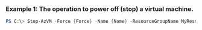 
### Example 1: The operation to power off (stop) a virtual machine.
```powershell
PS C:\> Stop-AzVM -Force {Force} -Name {Name} -ResourceGroupName MyResourceGroup

```


